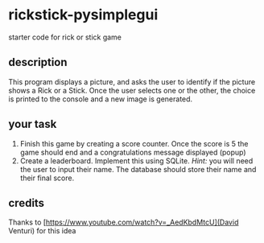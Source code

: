 # rickstick-pysimplegui
starter code for rick or stick game

## description
This program displays a picture, and asks the user to identify if the picture shows a Rick or a Stick. Once the user selects one or the other, the choice is printed to the console and a new image is generated. 

## your task
1. Finish this game by creating a score counter. Once the score is 5 the game should end and a congratulations message displayed (popup)
2. Create a leaderboard. Implement this using SQLite. *Hint:* you will need the user to input their name. The database should store their name and their final score. 

## credits
Thanks to [https://www.youtube.com/watch?v=_AedKbdMtcU](David Venturi) for this idea

